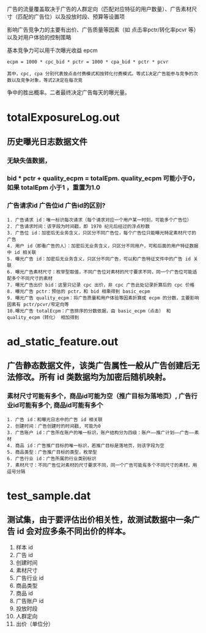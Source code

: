 
广告的流量覆盖取决于广告的人群定向（匹配对应特征的用户数量）、广告素材尺寸（匹配的广告位）以及投放时段、预算等设置项

影响广告竞争力的主要有出价、广告质量等因素（如 点击率pctr/转化率pcvr 等）以及对用户体验的控制策略

基本竞争力可以用千次曝光收益 epcm

    ecpm = 1000 * cpc_bid * pctr = 1000 * cpa_bid * pctr * pcvr

    其中，cpc, cpa 分别代表按点击付费模式和按转化付费模式。等式1决定广告能参与竞争的次数以及竞争对象，等式2决定在每次竞
争中的胜出概率。二者最终决定广告每天的曝光量。


# totalExposureLog.out
## 历史曝光日志数据文件
### 无缺失值数据，
### bid * pctr + quality_ecpm = totalEpm.  quality_ecpm 可能小于0， 如果 totalEpm 小于1 ，重置为1.0
### 广告请求id  广告位id  广告id的区别?

    1. 广告请求 id：唯一标识每次请求（每个请求对应一个用户某一时刻，可能多个广告位）
    2. 广告请求时间：该字段为时间戳，即 1970 纪元后经过的浮点秒数
    3. 广告位 id：加密后无业务含义，只区分不同广告位，每个广告位只能曝光特定素材尺寸的广告
    4. 用户 id（即看广告的人）：加密后无业务含义，只区分不同用户，可和后面的用户特征数据中 id 相关联
    5. 曝光广告 id：加密后无业务含义，只区分不同广告，可以和广告特征文件中的广告 id 关联
    6. 曝光广告素材尺寸：枚举型取值，不同广告位对素材的尺寸要求不同，同一个广告位可能适配多个不同尺寸的素材
    7. 曝光广告出价 bid：这里只记录 cpc 出价，非 cpc 广告此处记录折算后的 cpc 价格
    8. 曝光广告 pctr：预估的 pctr，和 bid 相乘得到 basic_ecpm
    9. 曝光广告 quality_ecpm：将广告质量和用户体验等因素折算成 ecpm 的分数，主要影响因素有 pctr/pcvr/窄定向等
    10.曝光广告 totalEcpm：广告排序的分数依据，由 basic_ecpm（点击） 和 quality_ecpm（转化） 相加得到



# ad_static_feature.out
## 广告静态数据文件，该类广告属性一般从广告创建后无法修改。所有 id 类数据均为加密后随机映射。
### 素材尺寸可能有多个，商品id可能为空（推广目标为落地页）, 广告行业id可能有多个, 商品id可能有多个

    1. 广告 id：和曝光日志中的广告 id 相关联
    2. 创建时间：广告创建时的时间戳, 可能为0
    3. 广告账户 id：广告所在账户的唯一标识，账户结构分为四级：账户——推广计划——广告——素材
    4. 商品 id：广告推广目标的唯一标识，若推广目标是落地页，则该字段为空
    5. 商品类型：广告推广目标的类型，枚举型
    6. 广告行业 id：广告所属的行业类别标识
    7. 素材尺寸：不同广告位对素材的尺寸要求不同，同一个广告可能有多个不同尺寸的素材，用逗号分隔


# test_sample.dat
## 测试集，由于要评估出价相关性，故测试数据中一条广告 id 会对应多条不同出价的样本。

1. 样本 id
2. 广告 id
3. 创建时间
4. 素材尺寸
5. 广告行业 id
6. 商品类型
7. 商品 id
8. 广告账户 id
9. 投放时段
10. 人群定向
11. 出价（单位分）
